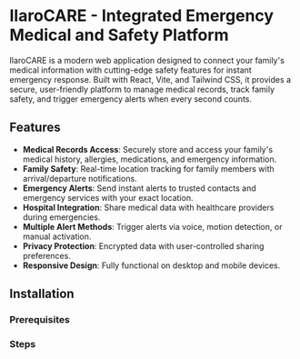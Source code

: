# IlaroCARE - Integrated Emergency Medical and Safety Platform

IlaroCARE is a modern web application designed to connect your family's medical information with cutting-edge safety features for instant emergency response. Built with React, Vite, and Tailwind CSS, it provides a secure, user-friendly platform to manage medical records, track family safety, and trigger emergency alerts when every second counts.

## Features

- **Medical Records Access**: Securely store and access your family's medical history, allergies, medications, and emergency information.
- **Family Safety**: Real-time location tracking for family members with arrival/departure notifications.
- **Emergency Alerts**: Send instant alerts to trusted contacts and emergency services with your exact location.
- **Hospital Integration**: Share medical data with healthcare providers during emergencies.
- **Multiple Alert Methods**: Trigger alerts via voice, motion detection, or manual activation.
- **Privacy Protection**: Encrypted data with user-controlled sharing preferences.
- **Responsive Design**: Fully functional on desktop and mobile devices.

## Installation

### Prerequisites

### Steps
